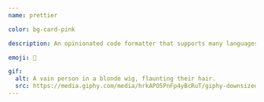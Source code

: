 ```yaml
---
name: prettier

color: bg-card-pink

description: An opinionated code formatter that supports many languages.

emoji: 🌈

gif:
  alt: A vain person in a blonde wig, flaunting their hair.
  src: https://media.giphy.com/media/hrkAPO5PnFp4yBcRuT/giphy-downsized.gif
---
```

